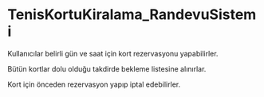 # TenisKortuKiralama_RandevuSistemi

Kullanıcılar belirli gün ve saat için kort rezervasyonu yapabilirler.

Bütün kortlar dolu olduğu takdirde bekleme listesine alınırlar.

Kort için önceden rezervasyon yapıp iptal edebilirler.
